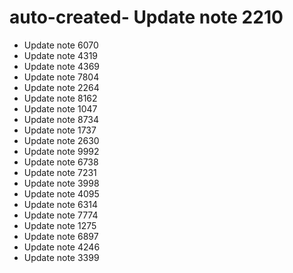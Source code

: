 # auto-created- Update note 2210
- Update note 6070
- Update note 4319
- Update note 4369
- Update note 7804
- Update note 2264
- Update note 8162
- Update note 1047
- Update note 8734
- Update note 1737
- Update note 2630
- Update note 9992
- Update note 6738
- Update note 7231
- Update note 3998
- Update note 4095
- Update note 6314
- Update note 7774
- Update note 1275
- Update note 6897
- Update note 4246
- Update note 3399
